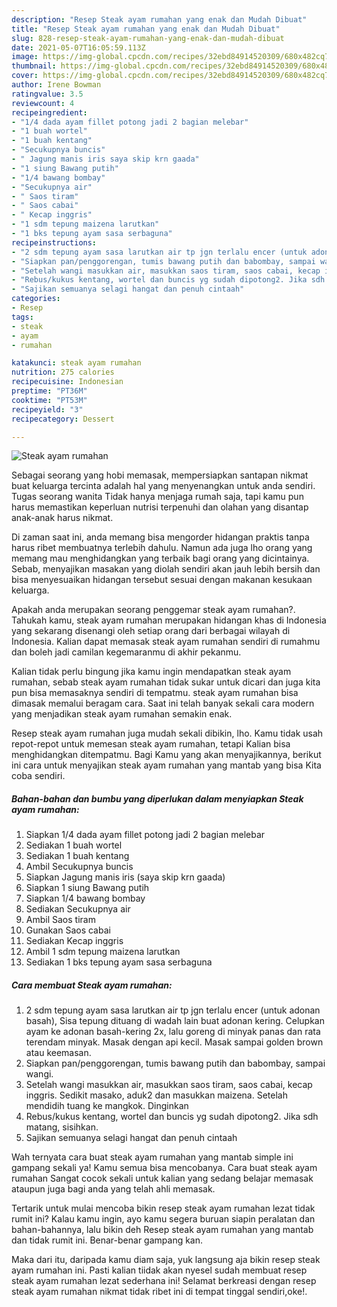```yaml
---
description: "Resep Steak ayam rumahan yang enak dan Mudah Dibuat"
title: "Resep Steak ayam rumahan yang enak dan Mudah Dibuat"
slug: 828-resep-steak-ayam-rumahan-yang-enak-dan-mudah-dibuat
date: 2021-05-07T16:05:59.113Z
image: https://img-global.cpcdn.com/recipes/32ebd84914520309/680x482cq70/steak-ayam-rumahan-foto-resep-utama.jpg
thumbnail: https://img-global.cpcdn.com/recipes/32ebd84914520309/680x482cq70/steak-ayam-rumahan-foto-resep-utama.jpg
cover: https://img-global.cpcdn.com/recipes/32ebd84914520309/680x482cq70/steak-ayam-rumahan-foto-resep-utama.jpg
author: Irene Bowman
ratingvalue: 3.5
reviewcount: 4
recipeingredient:
- "1/4 dada ayam fillet potong jadi 2 bagian melebar"
- "1 buah wortel"
- "1 buah kentang"
- "Secukupnya buncis"
- " Jagung manis iris saya skip krn gaada"
- "1 siung Bawang putih"
- "1/4 bawang bombay"
- "Secukupnya air"
- " Saos tiram"
- " Saos cabai"
- " Kecap inggris"
- "1 sdm tepung maizena larutkan"
- "1 bks tepung ayam sasa serbaguna"
recipeinstructions:
- "2 sdm tepung ayam sasa larutkan air tp jgn terlalu encer (untuk adonan basah), Sisa tepung dituang di wadah lain buat adonan kering. Celupkan ayam ke adonan basah-kering 2x, lalu goreng di minyak panas dan rata terendam minyak. Masak dengan api kecil. Masak sampai golden brown atau keemasan."
- "Siapkan pan/penggorengan, tumis bawang putih dan babombay, sampai wangi."
- "Setelah wangi masukkan air, masukkan saos tiram, saos cabai, kecap inggris. Sedikit masako, aduk2 dan masukkan maizena. Setelah mendidih tuang ke mangkok. Dinginkan"
- "Rebus/kukus kentang, wortel dan buncis yg sudah dipotong2. Jika sdh matang, sisihkan."
- "Sajikan semuanya selagi hangat dan penuh cintaah"
categories:
- Resep
tags:
- steak
- ayam
- rumahan

katakunci: steak ayam rumahan 
nutrition: 275 calories
recipecuisine: Indonesian
preptime: "PT36M"
cooktime: "PT53M"
recipeyield: "3"
recipecategory: Dessert

---
```



![Steak ayam rumahan](https://img-global.cpcdn.com/recipes/32ebd84914520309/680x482cq70/steak-ayam-rumahan-foto-resep-utama.jpg)

Sebagai seorang yang hobi memasak, mempersiapkan santapan nikmat buat keluarga tercinta adalah hal yang menyenangkan untuk anda sendiri. Tugas seorang  wanita Tidak hanya menjaga rumah saja, tapi kamu pun harus memastikan keperluan nutrisi terpenuhi dan olahan yang disantap anak-anak harus nikmat.

Di zaman  saat ini, anda memang bisa mengorder hidangan praktis tanpa harus ribet membuatnya terlebih dahulu. Namun ada juga lho orang yang memang mau menghidangkan yang terbaik bagi orang yang dicintainya. Sebab, menyajikan masakan yang diolah sendiri akan jauh lebih bersih dan bisa menyesuaikan hidangan tersebut sesuai dengan makanan kesukaan keluarga. 



Apakah anda merupakan seorang penggemar steak ayam rumahan?. Tahukah kamu, steak ayam rumahan merupakan hidangan khas di Indonesia yang sekarang disenangi oleh setiap orang dari berbagai wilayah di Indonesia. Kalian dapat memasak steak ayam rumahan sendiri di rumahmu dan boleh jadi camilan kegemaranmu di akhir pekanmu.

Kalian tidak perlu bingung jika kamu ingin mendapatkan steak ayam rumahan, sebab steak ayam rumahan tidak sukar untuk dicari dan juga kita pun bisa memasaknya sendiri di tempatmu. steak ayam rumahan bisa dimasak memalui beragam cara. Saat ini telah banyak sekali cara modern yang menjadikan steak ayam rumahan semakin enak.

Resep steak ayam rumahan juga mudah sekali dibikin, lho. Kamu tidak usah repot-repot untuk memesan steak ayam rumahan, tetapi Kalian bisa menghidangkan ditempatmu. Bagi Kamu yang akan menyajikannya, berikut ini cara untuk menyajikan steak ayam rumahan yang mantab yang bisa Kita coba sendiri.

<!--inarticleads1-->

##### Bahan-bahan dan bumbu yang diperlukan dalam menyiapkan Steak ayam rumahan:

1. Siapkan 1/4 dada ayam fillet potong jadi 2 bagian melebar
1. Sediakan 1 buah wortel
1. Sediakan 1 buah kentang
1. Ambil Secukupnya buncis
1. Siapkan  Jagung manis iris (saya skip krn gaada)
1. Siapkan 1 siung Bawang putih
1. Siapkan 1/4 bawang bombay
1. Sediakan Secukupnya air
1. Ambil  Saos tiram
1. Gunakan  Saos cabai
1. Sediakan  Kecap inggris
1. Ambil 1 sdm tepung maizena larutkan
1. Sediakan 1 bks tepung ayam sasa serbaguna




<!--inarticleads2-->

##### Cara membuat Steak ayam rumahan:

1. 2 sdm tepung ayam sasa larutkan air tp jgn terlalu encer (untuk adonan basah), Sisa tepung dituang di wadah lain buat adonan kering. Celupkan ayam ke adonan basah-kering 2x, lalu goreng di minyak panas dan rata terendam minyak. Masak dengan api kecil. Masak sampai golden brown atau keemasan.
1. Siapkan pan/penggorengan, tumis bawang putih dan babombay, sampai wangi.
1. Setelah wangi masukkan air, masukkan saos tiram, saos cabai, kecap inggris. Sedikit masako, aduk2 dan masukkan maizena. Setelah mendidih tuang ke mangkok. Dinginkan
1. Rebus/kukus kentang, wortel dan buncis yg sudah dipotong2. Jika sdh matang, sisihkan.
1. Sajikan semuanya selagi hangat dan penuh cintaah




Wah ternyata cara buat steak ayam rumahan yang mantab simple ini gampang sekali ya! Kamu semua bisa mencobanya. Cara buat steak ayam rumahan Sangat cocok sekali untuk kalian yang sedang belajar memasak ataupun juga bagi anda yang telah ahli memasak.

Tertarik untuk mulai mencoba bikin resep steak ayam rumahan lezat tidak rumit ini? Kalau kamu ingin, ayo kamu segera buruan siapin peralatan dan bahan-bahannya, lalu bikin deh Resep steak ayam rumahan yang mantab dan tidak rumit ini. Benar-benar gampang kan. 

Maka dari itu, daripada kamu diam saja, yuk langsung aja bikin resep steak ayam rumahan ini. Pasti kalian tiidak akan nyesel sudah membuat resep steak ayam rumahan lezat sederhana ini! Selamat berkreasi dengan resep steak ayam rumahan nikmat tidak ribet ini di tempat tinggal sendiri,oke!.

